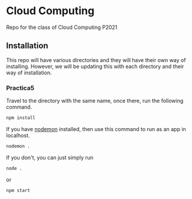 # Cloud Computing

Repo for the class of Cloud Computing P2021

## Installation

This repo will have various directories and they will have their own way of installing. However, we will be updating this with each directory and their way of installation.

### Practica5

Travel to the directory with the same name, once there, run the following command.

```bash
npm install
```

If you have [nodemon](https://www.npmjs.com/package/nodemon) installed, then use this command to run as an app in localhost.

```bash
nodemon .
```

If you don't, you can just simply run

```bash
node .
```

or

```bash
npm start
```
